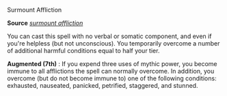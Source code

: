 Surmount Affliction

**Source** [_surmount affliction_](ultimateMagic/spells/surmountAffliction.md#_surmount-affliction)

You can cast this spell with no verbal or somatic component, and even if you're helpless (but not unconscious). You temporarily overcome a number of additional harmful conditions equal to half your tier.

**Augmented (7th)** : If you expend three uses of mythic power, you become immune to all afflictions the spell can normally overcome. In addition, you overcome (but do not become immune to) one of the following conditions: exhausted, nauseated, panicked, petrified, staggered, and stunned.

